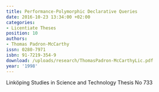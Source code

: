 ```yaml
---
title: Performance-Polymorphic Declarative Queries
date: 2016-10-23 13:34:00 +02:00
categories:
- Licentiate Theses
position: 10
authors:
- Thomas Padron-McCarthy
issn: 0280-7971
isbn: 91-7219-354-9
download: /uploads/research/ThomasPadron-McCarthyLic.pdf
year: '1998'
---
```


Linköping Studies in Science and Technology Thesis No 733
